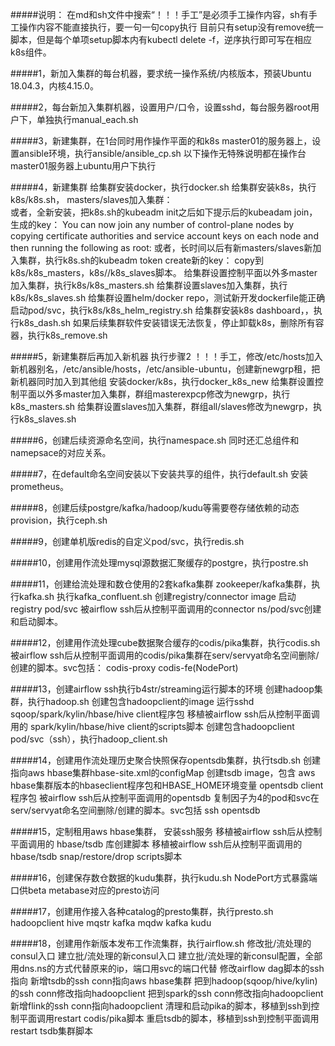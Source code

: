 #####说明：
    在md和sh文件中搜索“！！！手工”是必须手工操作内容，sh有手工操作内容不能直接执行，要一句一句copy执行
    目前只有setup没有remove统一脚本，但是每个单项setup脚本内有kubectl delete -f，逆序执行即可写在相应k8s组件。

#####1，新加入集群的每台机器，要求统一操作系统/内核版本，预装Ubuntu 18.04.3，内核4.15.0。

#####2，每台新加入集群机器，设置用户/口令，设置sshd，每台服务器root用户下，单独执行manual_each.sh

#####3，新建集群，在1台同时用作操作平面的和k8s master01的服务器上，设置ansible环境，执行ansible/ansible_cp.sh
    以下操作无特殊说明都在操作台master01服务器上ubuntu用户下执行

#####4，新建集群
    给集群安装docker，执行docker.sh
    给集群安装k8s，执行k8s/k8s.sh，
    masters/slaves加入集群：    
        或者，全新安装，把k8s.sh的kubeadm init之后如下提示后的kubeadam join，生成的key：
            You can now join any number of control-plane nodes by copying certificate authorities
                         and service account keys on each node and then running the following as root:
        或者，长时间以后有新masters/slaves新加入集群，执行k8s.sh的kubeadm token create新的key：
        copy到k8s/k8s_masters，k8s//k8s_slaves脚本。
            给集群设置控制平面以外多master加入集群，执行k8s/k8s_masters.sh
            给集群设置slaves加入集群，执行k8s/k8s_slaves.sh
    给集群设置helm/docker repo，测试新开发dockerfile能正确启动pod/svc，执行k8s/k8s_helm_registry.sh
    给集群安装k8s dashboard，，执行k8s_dash.sh
    如果后续集群软件安装错误无法恢复，停止卸载k8s，删除所有容器，执行k8s_remove.sh

#####5，新建集群后再加入新机器
    执行步骤2
    ！！！手工，修改/etc/hosts加入新机器别名，/etc/ansible/hosts，/etc/ansible-ubuntu，创建新newgrp租，把新机器同时加入到其他组
    安装docker/k8s，执行docker_k8s_new
    给集群设置控制平面以外多master加入集群，群组masterexpcp修改为newgrp，执行k8s_masters.sh
    给集群设置slaves加入集群，群组all/slaves修改为newgrp，执行k8s_slaves.sh

#####6，创建后续资源命名空间，执行namespace.sh
    同时还汇总组件和namepsace的对应关系。

#####7，在default命名空间安装以下安装共享的组件，执行default.sh
    安装prometheus。

#####8，创建后续postgre/kafka/hadoop/kudu等需要卷存储依赖的动态provision，执行ceph.sh

#####9，创建单机版redis的自定义pod/svc，执行redis.sh

#####10，创建用作流处理mysql源数据汇聚缓存的postgre，执行postre.sh
        
#####11，创建给流处理和数仓使用的2套kafka集群
    zookeeper/kafka集群，执行kafka.sh
    执行kafka_confluent.sh
        创建registry/connector image
        启动registry pod/svc
        被airflow ssh后从控制平面调用的connector ns/pod/svc创建和启动脚本。

#####12，创建用作流处理cube数据聚合缓存的codis/pika集群，执行codis.sh
    被airflow ssh后从控制平面调用的codis/pika集群在serv/servyat命名空间删除/创建的脚本。svc包括：
        codis-proxy
        codis-fe(NodePort)

#####13，创建airflow ssh执行b4str/streaming运行脚本的环境
    创建hadoop集群，执行hadoop.sh
    创建包含hadoopclient的image
        运行sshd
        sqoop/spark/kylin/hbase/hive client程序包
        移植被airflow ssh后从控制平面调用的 spark/kylin/hbase/hive client的scripts脚本
    创建包含hadoopclient pod/svc（ssh），执行hadoop_client.sh

#####14，创建用作流处理历史聚合快照保存opentsdb集群，执行tsdb.sh
    创建指向aws hbase集群hbase-site.xml的configMap
    创建tsdb image，包含
        aws hbase集群版本的hbaseclient程序包和HBASE_HOME环境变量
        opentsdb client程序包
    被airflow ssh后从控制平面调用的opentsdb 复制因子为4的pod和svc在serv/servyat命名空间删除/创建的脚本。svc包括
        ssh
        opentsdb

#####15，定制租用aws hbase集群，
    安装ssh服务
    移植被airflow ssh后从控制平面调用的 hbase/tsdb 库创建脚本
    移植被airflow ssh后从控制平面调用的 hbase/tsdb snap/restore/drop scripts脚本

#####16，创建保存数仓数据的kudu集群，执行kudu.sh
    NodePort方式暴露端口供beta metabase对应的presto访问

#####17，创建用作接入各种catalog的presto集群，执行presto.sh
    hadoopclient hive
    mqstr kafka
    mqdw kafka
    kudu

#####18，创建用作新版本发布工作流集群，执行airflow.sh
    修改批/流处理的consul入口
    建立批/流处理的新consul入口
    建立批/流处理的新consul配置，全部用dns.ns的方式代替原来的ip，端口用svc的端口代替
    修改airflow dag脚本的ssh指向
      新增tsdb的ssh conn指向aws hbase集群
      把到hadoop(sqoop/hive/kylin)的ssh conn修改指向hadoopclient
      把到spark的ssh conn修改指向hadoopclient
      新增flink的ssh conn指向hadoopclient
    清理和启动pika的脚本，移植到ssh到控制平面调用restart codis/pika脚本
    重启tsdb的脚本，移植到ssh到控制平面调用restart tsdb集群脚本
